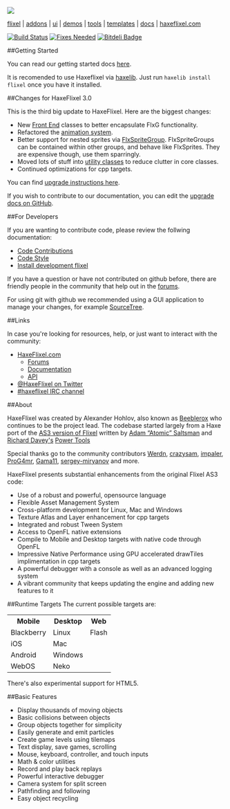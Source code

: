[![](https://raw.github.com/HaxeFlixel/haxeflixel.com/master/src/files/images/flixel-logos/HaxeFlixel.png)](http://haxeflixel.com/)

[flixel](https://github.com/HaxeFlixel/flixel) | [addons](https://github.com/HaxeFlixel/flixel-addons) | [ui](https://github.com/HaxeFlixel/flixel-ui) | [demos](https://github.com/HaxeFlixel/flixel-demos) | [tools](https://github.com/HaxeFlixel/flixel-tools) | [templates](https://github.com/HaxeFlixel/flixel-templates) | [docs](https://github.com/HaxeFlixel/flixel-docs) | [haxeflixel.com](https://github.com/HaxeFlixel/haxeflixel.com)

[![Build Status](https://travis-ci.org/HaxeFlixel/flixel.png)](https://travis-ci.org/HaxeFlixel/flixel) [![Fixes Needed](https://badge.waffle.io/haxeflixel/flixel.png?label=ready)](http://waffle.io/haxeflixel/flixel) [![Bitdeli Badge](https://d2weczhvl823v0.cloudfront.net/HaxeFlixel/flixel/trend.png)](https://bitdeli.com/HaxeFlixel "Bitdeli Badge")

##Getting Started

You can read our getting started docs [here](http://haxeflixel.com/wiki/getting-started).

It is recomended to use Haxeflixel via [haxelib](http://lib.haxe.org/p/flixel). Just run `haxelib install flixel` once you have it installed.

##Changes for HaxeFlixel 3.0

This is the third big update to HaxeFlixel. Here are the biggest changes:
- New [Front End](https://github.com/HaxeFlixel/flixel/tree/master/flixel/system/frontEnds) classes to better encapsulate FlxG functionality.
- Refactored the [animation system](https://github.com/HaxeFlixel/flixel/tree/master/flixel/animation).
- Better support for nested sprites via [FlxSpriteGroup](https://github.com/HaxeFlixel/flixel/blob/master/flixel/group/FlxSpriteGroup.hx). FlxSpriteGroups can be contained within other groups, and behave like FlxSprites. They are expensive though, use them sparringly.
- Moved lots of stuff into [utility classes](https://github.com/HaxeFlixel/flixel/tree/master/flixel/util) to reduce clutter in core classes.
- Continued optimizations for cpp targets.

You can find [upgrade instructions here](http://haxeflixel.com/documentation/upgrade-guide/).

If you wish to contribute to our documentation, you can edit the [upgrade docs on GitHub](https://github.com/HaxeFlixel/haxeflixel.com/blob/cfaf4c1b74dbb34b39333ad67a8e0ce9b7fdc203/src/documents/documentation/01_community/11-upgrade-guide.html.md).

##For Developers

If you are wanting to contribute code, please review the follwing documentation:

- [Code Contributions](http://haxeflixel.com/documentation/code-contributions)
- [Code Style](http://haxeflixel.com/documentation/code-style)
- [Install development flixel](http://haxeflixel.com/documentation/install-development-flixel/)

If you have a question or have not contributed on github before, there are friendly people in the community that help out in the [forums](http://haxeflixel.com/documentation/community/).

For using git with github we recommended using a GUI application to manage your changes, for example [SourceTree](http://www.sourcetreeapp.com/).

##Links

In case you're looking for resources, help, or just want to interact with the community:

- [HaxeFlixel.com](http://www.haxeflixel.com/)
  - [Forums](http://www.haxeflixel.com/forum)
  - [Documentation](http://www.haxeflixel.com/documentation)
  - [API](http://api.haxeflixel.com/)
- [@HaxeFlixel on Twitter](https://twitter.com/HaxeFlixel)
- [#haxeflixel IRC channel](http://webchat.freenode.net/?channels=haxeflixel)

##About

HaxeFlixel was created by Alexander Hohlov, also known as [Beeblerox](https://github.com/beeblerox) who continues to be the project lead. The codebase started largely from a Haxe port of the [AS3 version of Flixel](https://github.com/AdamAtomic/flixel) written by [Adam “Atomic” Saltsman](http://www.adamatomic.com/) and [Richard Davey's](http://www.photonstorm.com/flixel-power-tools) [Power Tools](https://github.com/photonstorm/Flixel-Power-Tools)

Special thanks go to the community contributors [Werdn](https://github.com/werdn), [crazysam](https://github.com/crazysam), [impaler](https://github.com/impaler), [ProG4mr](https://github.com/ProG4mr), [Gama11](https://github.com/Gama11), [sergey-miryanov](https://github.com/sergey-miryanov) and more.

HaxeFlixel presents substantial enhancements from the original Flixel AS3 code:

- Use of a robust and powerful, opensource language
- Flexible Asset Management System
- Cross-platform development for Linux, Mac and Windows
- Texture Atlas and Layer enhancement for cpp targets
- Integrated and robust Tween System
- Access to OpenFL native extensions
- Compile to Mobile and Desktop targets with native code through OpenFL
- Impressive Native Performance using GPU accelerated drawTiles implimentation in cpp targets
- A powerful debugger with a console as well as an advanced logging system
- A vibrant community that keeps updating the engine and adding new features to it


##Runtime Targets
The current possible targets are:

<table>
  <tr>
    <th>Mobile</th>
    <th>Desktop</th>
    <th>Web</th>
  </tr>
  <tr>
    <td>Blackberry</td>
    <td>Linux</td>
    <td>Flash</td>
  </tr>
  <tr>
    <td>iOS</td>
    <td>Mac</td>
    <td></td>
  </tr>
  <tr>
    <td>Android</td>
    <td>Windows</td>
    <td></td>
  </tr>
  <tr>
    <td>WebOS</td>
    <td>Neko</td>
    <td></td>
  </tr>
</table>

There's also experimental support for HTML5.

##Basic Features

- Display thousands of moving objects
- Basic collisions between objects
- Group objects together for simplicity
- Easily generate and emit particles
- Create game levels using tilemaps
- Text display, save games, scrolling
- Mouse, keyboard, controller, and touch inputs
- Math & color utilities
- Record and play back replays
- Powerful interactive debugger
- Camera system for split screen
- Pathfinding and following
- Easy object recycling
